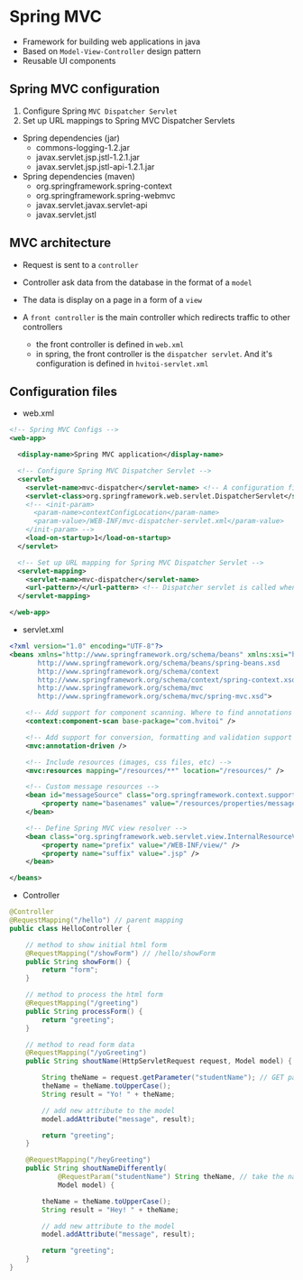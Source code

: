 # Spring MVC

- Framework for building web applications in java
- Based on `Model-View-Controller` design pattern
- Reusable UI components

## Spring MVC configuration

1. Configure Spring `MVC Dispatcher Servlet`
1. Set up URL mappings to Spring MVC Dispatcher Servlets

- Spring dependencies (jar)
  - commons-logging-1.2.jar
  - javax.servlet.jsp.jstl-1.2.1.jar
  - javax.servlet.jsp.jstl-api-1.2.1.jar
- Spring dependencies (maven)
  - org.springframework.spring-context
  - org.springframework.spring-webmvc
  - javax.servlet.javax.servlet-api
  - javax.servlet.jstl

## MVC architecture

- Request is sent to a `controller`
- Controller ask data from the database in the format of a `model`
- The data is display on a page in a form of a `view`

- A `front controller` is the main controller which redirects traffic to other controllers

  - the front controller is defined in `web.xml`
  - in spring, the front controller is the `dispatcher servlet`. And it's configuration is defined in `hvitoi-servlet.xml`

## Configuration files

- web.xml

```xml
<!-- Spring MVC Configs -->
<web-app>

  <display-name>Spring MVC application</display-name>

  <!-- Configure Spring MVC Dispatcher Servlet -->
  <servlet>
    <servlet-name>mvc-dispatcher</servlet-name> <!-- A configuration file for the servlet: xxx-servlet.xml -->
    <servlet-class>org.springframework.web.servlet.DispatcherServlet</servlet-class> <!-- This dependency must be added to maven -->
    <!-- <init-param>
      <param-name>contextConfigLocation</param-name>
      <param-value>/WEB-INF/mvc-dispatcher-servlet.xml</param-value>
    </init-param> -->
    <load-on-startup>1</load-on-startup>
  </servlet>

  <!-- Set up URL mapping for Spring MVC Dispatcher Servlet -->
  <servlet-mapping>
    <servlet-name>mvc-dispatcher</servlet-name>
    <url-pattern>/</url-pattern> <!-- Dispatcher servlet is called whenever this pattern is called -->
  </servlet-mapping>

</web-app>
```

- servlet.xml

```xml
<?xml version="1.0" encoding="UTF-8"?>
<beans xmlns="http://www.springframework.org/schema/beans" xmlns:xsi="http://www.w3.org/2001/XMLSchema-instance" xmlns:context="http://www.springframework.org/schema/context" xmlns:mvc="http://www.springframework.org/schema/mvc" xsi:schemaLocation="http://www.springframework.org/schema/beans
       http://www.springframework.org/schema/beans/spring-beans.xsd
       http://www.springframework.org/schema/context
       http://www.springframework.org/schema/context/spring-context.xsd
       http://www.springframework.org/schema/mvc
       http://www.springframework.org/schema/mvc/spring-mvc.xsd">

    <!-- Add support for component scanning. Where to find annotations @Controller -->
    <context:component-scan base-package="com.hvitoi" />

    <!-- Add support for conversion, formatting and validation support &ndash;&gt;-->
    <mvc:annotation-driven />

    <!-- Include resources (images, css files, etc) -->
    <mvc:resources mapping="/resources/**" location="/resources/" />

    <!-- Custom message resources -->
    <bean id="messageSource" class="org.springframework.context.support.ResourceBundleMessageSource">
        <property name="basenames" value="/resources/properties/messages.properties" />
    </bean>

    <!-- Define Spring MVC view resolver -->
    <bean class="org.springframework.web.servlet.view.InternalResourceViewResolver">
        <property name="prefix" value="/WEB-INF/view/" />
        <property name="suffix" value=".jsp" />
    </bean>

</beans>
```

- Controller

```java
@Controller
@RequestMapping("/hello") // parent mapping
public class HelloController {

    // method to show initial html form
    @RequestMapping("/showForm") // /hello/showForm
    public String showForm() {
        return "form";
    }

    // method to process the html form
    @RequestMapping("/greeting")
    public String processForm() {
        return "greeting";
    }

    // method to read form data
    @RequestMapping("/yoGreeting")
    public String shoutName(HttpServletRequest request, Model model) {

        String theName = request.getParameter("studentName"); // GET params
        theName = theName.toUpperCase();
        String result = "Yo! " + theName;

        // add new attribute to the model
        model.addAttribute("message", result);

        return "greeting";
    }

    @RequestMapping("/heyGreeting")
    public String shoutNameDifferently(
            @RequestParam("studentName") String theName, // take the name from the get params
            Model model) {

        theName = theName.toUpperCase();
        String result = "Hey! " + theName;

        // add new attribute to the model
        model.addAttribute("message", result);

        return "greeting";
    }
}
```
